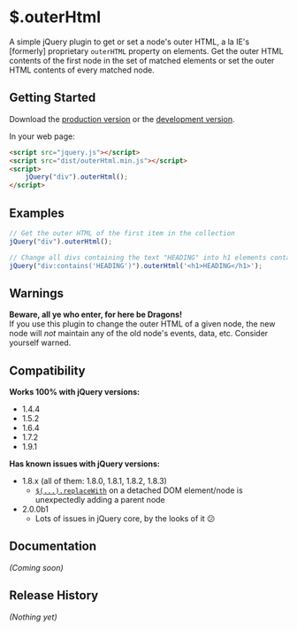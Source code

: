 # $.outerHtml

A simple jQuery plugin to get or set a node's outer HTML, a la IE's [formerly] proprietary `outerHTML` property on elements.
Get the outer HTML contents of the first node in the set of matched elements or set the outer HTML contents of every matched node.

## Getting Started
Download the [production version][min] or the [development version][max].

[min]: https://raw.github.com/JamesMGreene/jquery.outerHtml/master/dist/outerHtml.min.js
[max]: https://raw.github.com/JamesMGreene/jquery.outerHtml/master/dist/outerHtml.js

In your web page:

```html
<script src="jquery.js"></script>
<script src="dist/outerHtml.min.js"></script>
<script>
    jQuery("div").outerHtml();
</script>
```

## Examples
```js
// Get the outer HTML of the first item in the collection
jQuery("div").outerHtml();

// Change all divs containing the text "HEADING" into h1 elements containing [only] the text "HEADING"
jQuery("div:contains('HEADING')").outerHtml('<h1>HEADING</h1>');
```

## Warnings
**Beware, all ye who enter, for here be Dragons!**  
If you use this plugin to change the outer HTML of a given node, the new node will
_not_ maintain any of the old node's events, data, etc. Consider yourself warned.

## Compatibility
**Works 100% with jQuery versions:**  
 - 1.4.4
 - 1.5.2
 - 1.6.4
 - 1.7.2
 - 1.9.1

**Has known issues with jQuery versions:**  
 - 1.8.x (all of them: 1.8.0, 1.8.1, 1.8.2, 1.8.3)
     - [`$(...).replaceWith`](http://api.jquery.com/replaceWith/) on a detached DOM element/node is unexpectedly adding a parent node
 - 2.0.0b1
     - Lots of issues in jQuery core, by the looks of it :confused:

## Documentation
_(Coming soon)_

## Release History
_(Nothing yet)_
